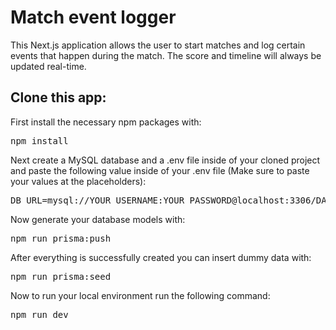 # Match event logger
This Next.js application allows the user to start matches and log certain events that happen during the match. The score and timeline will always be updated real-time.
## Clone this app:
First install the necessary npm packages with:
<pre>npm install</pre>
Next create a MySQL database and a .env file inside of your cloned project and paste the following value inside of your .env file (Make sure to paste your values at the placeholders):
<pre>DB_URL=mysql://YOUR_USERNAME:YOUR_PASSWORD@localhost:3306/DATABASE_NAME</pre>
Now generate your database models with:
<pre>npm run prisma:push</pre>
After everything is successfully created you can insert dummy data with:
<pre>npm run prisma:seed</pre>
Now to run your local environment run the following command:
<pre>npm run dev</pre>

